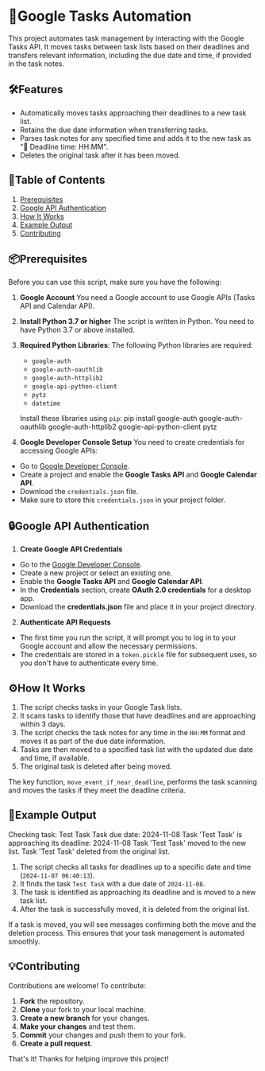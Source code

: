 # 📅Google Tasks Automation

This project automates task management by interacting with the Google Tasks API. It moves tasks between task lists based on their deadlines and transfers relevant information, including the due date and time, if provided in the task notes.

## 🛠️Features
- Automatically moves tasks approaching their deadlines to a new task list.
- Retains the due date information when transferring tasks.
- Parses task notes for any specified time and adds it to the new task as "📅 Deadline time: HH:MM".
- Deletes the original task after it has been moved.

## 📃Table of Contents
1. [Prerequisites](#prerequisites)
2. [Google API Authentication](#google-api-authentication)
3. [How It Works](#how-it-works)
4. [Example Output](#example-output)
5. [Contributing](#contributing)

## 📦Prerequisites

Before you can use this script, make sure you have the following:

1. **Google Account**
   You need a Google account to use Google APIs (Tasks API and Calendar API).

2. **Install Python 3.7 or higher**
   The script is written in Python. You need to have Python 3.7 or above installed.

3. **Required Python Libraries**:
   The following Python libraries are required:
   - `google-auth`
   - `google-auth-oauthlib`
   - `google-auth-httplib2`
   - `google-api-python-client`
   - `pytz`
   - `datetime`
   
   Install these libraries using `pip`:
   pip install google-auth google-auth-oauthlib google-auth-httplib2 google-api-python-client pytz

4. **Google Developer Console Setup**
You need to create credentials for accessing Google APIs:
- Go to [Google Developer Console](https://console.developers.google.com/).
- Create a project and enable the **Google Tasks API** and **Google Calendar API**.
- Download the `credentials.json` file.
- Make sure to store this `credentials.json` in your project folder.

## 🔒Google API Authentication

1. **Create Google API Credentials**
- Go to the [Google Developer Console](https://console.developers.google.com/).
- Create a new project or select an existing one.
- Enable the **Google Tasks API** and **Google Calendar API**.
- In the **Credentials** section, create **OAuth 2.0 credentials** for a desktop app.
- Download the **credentials.json** file and place it in your project directory.

2. **Authenticate API Requests**
- The first time you run the script, it will prompt you to log in to your Google account and allow the necessary permissions.
- The credentials are stored in a `token.pickle` file for subsequent uses, so you don't have to authenticate every time.

## ⚙️How It Works

1. The script checks tasks in your Google Task lists.
2. It scans tasks to identify those that have deadlines and are approaching within 3 days.
3. The script checks the task notes for any time in the `HH:MM` format and moves it as part of the due date information.
4. Tasks are then moved to a specified task list with the updated due date and time, if available.
5. The original task is deleted after being moved.

The key function, `move_event_if_near_deadline`, performs the task scanning and moves the tasks if they meet the deadline criteria.

## 📝Example Output

Checking task: Test Task Task due date: 2024-11-08 Task 'Test Task' is approaching its deadline: 2024-11-08 Task 'Test Task' moved to the new list. Task 'Test Task' deleted from the original list.
1. The script checks all tasks for deadlines up to a specific date and time (`2024-11-07 06:40:13`).
2. It finds the task `Test Task` with a due date of `2024-11-08`.
3. The task is identified as approaching its deadline and is moved to a new task list.
4. After the task is successfully moved, it is deleted from the original list.

If a task is moved, you will see messages confirming both the move and the deletion process. This ensures that your task management is automated smoothly.

## 💡Contributing

Contributions are welcome! To contribute:

1. **Fork** the repository.
2. **Clone** your fork to your local machine.
3. **Create a new branch** for your changes.
4. **Make your changes** and test them.
5. **Commit** your changes and push them to your fork.
6. **Create a pull request**.

That's it! Thanks for helping improve this project!
